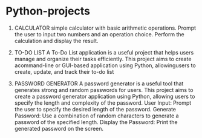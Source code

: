# Python-projects
1. CALCULATOR 
 simple calculator with basic arithmetic operations. Prompt the user to input two numbers and an operation choice. Perform the calculation and display the result.

2. TO-DO LIST
 A To-Do List application is a useful project that helps users manage and organize their tasks efficiently. This project aims to create acommand-line or GUI-based  application using Python, allowingusers to create, update, and track their to-do list

3. PASSWORD GENERATOR
 A password generator is a useful tool that generates strong and random passwords for users. This project aims to create a password generator application using Python, allowing users to specify the length and complexity of the password.
 User Input: Prompt the user to specify the desired length of the password. Generate Password: Use a combination of random characters to generate a password of the  specified length. Display the Password: Print the generated password on the screen.

